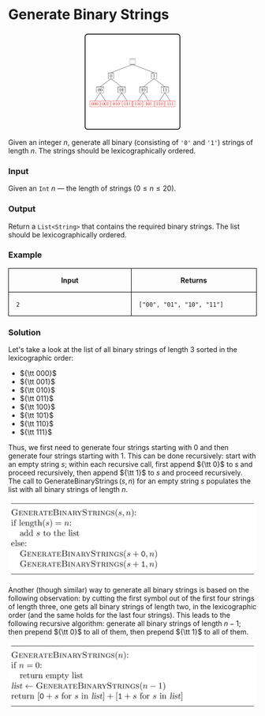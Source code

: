 <style>
.samples th, .samples td {
    border: 1px solid black;
    border-collapse: collapse;
    padding: 15px;
    width: 300px;
    /*max-width: 100%;*/
    /*text-align: center;*/
    /*alignment: center;*/
}

.sample th, .sample td {
    border: 1px solid black;
    padding: 15px;
    width: 300px;
    /*max-width: 100%;*/
    /*text-align: center;*/
    /*alignment: center;*/
}

.sample td {
    border-top: none;
    border-bottom: none;
}

.sample table {
    border-collapse: collapse;
    border: 1px solid black;
}

.logo {
    display: flex;
    justify-content: center;
}

.logo img {
    width: 200px;
    align: center;
}

.code span {
    line-height: 22px;
}
</style>

# Generate Binary Strings

<div class="logo">
    <img src="../../images/binary_strings_logo.png">
</div>

Given an integer $n$, generate all binary (consisting of `'0'` and `'1'`)
strings of length $n$.
The strings should be lexicographically ordered.

### Input

Given an `Int` $n$ — the length of strings ($0 \le n \le 20$).

### Output

Return a `List<String>` that contains the required binary strings.
The list should be lexicographically ordered.

### Example

<div class="samples">

| Input | Returns                    |
|-------|----------------------------|
| `2`   | `["00", "01", "10", "11"]` |

</div>

<div class="hint">

### Solution

Let's take a look at the list of all binary strings of length 3 sorted in the
lexicographic order:

* ${\tt 000}$
* ${\tt 001}$
* ${\tt 010}$
* ${\tt 011}$
* ${\tt 100}$
* ${\tt 101}$
* ${\tt 110}$
* ${\tt 111}$

Thus, we first need to generate four strings starting with 0 and
then generate four strings starting with 1. This can be done recursively:
start with an empty string $s$; within each recursive call, first append
${\tt 0}$ to $s$ and proceed recursively, then append ${\tt 1}$ to $s$
and proceed recursively. The call to $\operatorname{GenerateBinaryStrings}(s, n)$
for an empty string $s$ populates the list with all binary strings of length $n$.

<img src="../../images/binary_strings_1.png">

Another (though similar) way to generate all binary strings is based on the
following observation: by cutting the first symbol out of the first four strings
of length three, one gets all binary strings of length two, in the lexicographic
order (and the same holds for the last four strings). This leads to the
following recursive algorithm: generate all binary strings of length $n-1$;
then prepend ${\tt 0}$ to all of them, then prepend ${\tt 1}$ to all of them.

<img src="../../images/binary_strings_2.png">





</div>